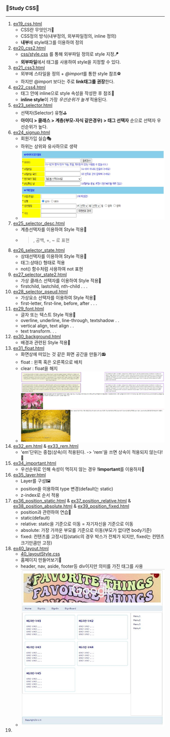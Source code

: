 ### 🎼Study CSS🎼
---
1. [ex19_css.html](./ex19_css.html)
   - CSS란 무엇인가👢
   - CSS정의 방식(내부정의, 외부파일정의, inline 정의)
   - **내부**에 style태그를 이용하여 정의
2. [ex20_css2.html](./ex20_css2.html)
   + [css/style.css](./css/style.css) 를 통해 외부파일 정의로 style 지정🪁
   - **외부파일**에서 태그를 사용하여 style을 지정할 수 있다.
3. [ex21_css3.html](./ex21_css3.html)
   - 외부에 스타일을 정의 + *@import*를 통한 style 참조⚽
   - 하지만 @import 보다는 주로 **link태그를 권장**한다.
4. [ex22_css4.html](./ex22_css4.html)
   - 태그 안에 inline으로 style 속성을 작성한 후 참조👜
   - **inline style**이 가장 *우선순위가 높게* 적용된다.
5. [ex23_selector.html](./ex23_selector.html)
   - 선택자(Selector) 유형⛳
   - **아이디 > 클래스 > 계층(부모-자식 같은경우) > 태그 선택자** 순으로  선택자 우선순위가 높다.
6. [ex24_signup.html](./ex24_signup.html)
   - 회원가입 실습🎭
   - 하위는 상위와 유사하므로 생략
   - ![회원가입 실습](./img/signupImg.JPG)
7. [ex25_selector_desc.html](./ex25_selector_desc.html)
   - 계층선택자를 이용하여 Style 적용🏒
   - >, 공백, +, ~ 로 표현
8. [ex26_selector_state.html](./ex26_selector_state.html)
   - 상태선택자를 이용하여 Style 적용🎾
   - 태그:상태{} 형태로 적용
   - not() 함수처럼 사용하여 not 표현
9. [ex27_selector_state2.html](./ex27_selector_state2.html)
   - 가상 클래스 선택자를 이용하여 Style 적용👠
   - firstchild, lastchild, nth-child . . .
10. [ex28_selector_pseud.html](./ex28_selector_pseud.html)
    - 가상요소 선택자를 이용하여 Style 적용🎨
    - first-letter, first-line, before, after . . .
11. [ex29_font.html](./ex29_font.html)
    - 글자 또는 텍스트 Style 적용🥁
    - overline, underline, line-through, textshadow . . 
    - vertical align, text align . .
    - text transform. . .
12. [ex30_background.html](./ex30_background.html)
    - 배경과 관련된 Style 적용👙
13. [ex31_float.html](./ex31_float.html)
    - 화면상에 떠있는 것 같은 화면 공간을 만들기📻
    - float : 왼쪽 혹은 오른쪽으로 배치
    - clear : float을 해지
    - ![floatPractice](./img/floatImg.JPG)
14. [ex32_em.html](./ex32_em.html) & [ex33_rem.html](./ex33_rem.html)
    - 'em'단위는 중첩(상속)이 적용된다. -> 'rem'을 쓰면 상속이 적용되지 않는다!🧶
15. [ex34_important.html](./ex34_important.html)
    - 우선순위로 인해 속성이 먹히지 않는 경우 **!important**를 이용하자🧵
16. [ex35_layer.html](./ex35_layer.html)
    - Layer를 구성🖼
    - position을 이용하여 type 변경(default는 static)
    - z-index로 순서 적용
17. [ex36_position_static.html](ex36_position_static.html) & [ex37_position_relative.html](./ex37_position_relative.html) & [ex38_position_absolute.html](./ex38_position_absolute.html) & [ex39_position_fixed.html](./ex39_position_fixed.html)
    - position과 관련하여 연습🎳
    - static(default)
    - relative: static을 기준으로 이동 = 자기자신을 기준으로 이동
    - absolute: 가장 가까운 부모를 기준으로 이동(부모가 없다면  body기준)
    - fixed: 컨텐츠를 고정시킴(static의 경우 박스가 전체가 되지만, fixed는 컨텐츠 크기만큼만 고정)
18. [ex40_layout.html](./ex40_layout.html)
    + [40_layoutStyle.css](./css/40_layoutStyle.css) 
    - 홈페이지 만들어보기🎑
    -  header, nav, aside, footer등 div이지만 의미를 가진 태그를 사용
    -  ![layout실습](./img/layoutImg.JPG)
19. 